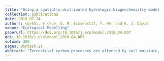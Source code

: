 ```yaml
---
title: "Using a spatially-distributed hydrologic biogeochemistry model with a nitrogen transport module to study the spatial variation of carbon processes in a Critical Zone Observatory"
collection: publications
date: 2018-07-24
authors: <b>Shi, Y.</b>, D. M. Eissenstat, Y. He, and K. J. Davis
venue: "Ecological Modelling"
paperurl: https://doi.org/10.1016/j.ecolmodel.2018.04.007
doi: 10.1016/j.ecolmodel.2018.04.007
volume: 380
pages: 8&ndash;21
abstract: "Terrestrial carbon processes are affected by soil moisture, soil temperature, nitrogen availability and solar radiation, among other factors. Most of the current ecosystem biogeochemistry models represent one point in space, and have limited characterization of hydrologic processes. Therefore, these models can neither resolve the topographically driven spatial variability of water, energy, and nutrient, nor their effects on carbon processes. A spatially-distributed land surface hydrologic biogeochemistry model, Flux-PIHM-BGC, is developed by coupling the Biome-BGC model with a physically-based land surface hydrologic model, Flux-PIHM. In the coupled system, each Flux-PIHM model grid couples a 1-D Biome-BGC model. In addition, a topographic solar radiation module and an advection-driven nitrogen transport module are added to represent the impact of topography on nutrient transport and solar energy distribution. Because Flux-PIHM is able to simulate lateral groundwater flow and represent the land surface heterogeneities caused by topography, Flux-PIHM-BGC is capable of simulating the complex interaction among water, energy, nutrient, and carbon in time and space. The Flux-PIHM-BGC model is tested at the Susquehanna/Shale Hills Critical Zone Observatory. Model results show that distributions of carbon and nitrogen stocks and fluxes are strongly affected by topography and landscape position, and tree growth is nitrogen limited. The predicted aboveground and soil carbon distributions generally agree with the macro patterns observed. Although the model underestimates the spatial variation, the predicted watershed average values are close to the observations. The coupled Flux-PIHM-BGC model provides an important tool to study spatial variations in terrestrial carbon and nitrogen processes and their interactions with environmental factors, and to predict the spatial structure of the responses of ecosystems to climate change."
---
```

